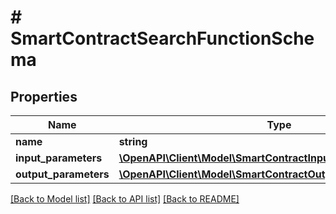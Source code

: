 # # SmartContractSearchFunctionSchema

## Properties

Name | Type | Description | Notes
------------ | ------------- | ------------- | -------------
**name** | **string** |  | [optional]
**input_parameters** | [**\OpenAPI\Client\Model\SmartContractInputParameterSchema[]**](SmartContractInputParameterSchema.md) |  | [optional]
**output_parameters** | [**\OpenAPI\Client\Model\SmartContractOutputParameterSchema[]**](SmartContractOutputParameterSchema.md) |  | [optional]

[[Back to Model list]](../../README.md#models) [[Back to API list]](../../README.md#endpoints) [[Back to README]](../../README.md)
